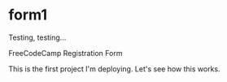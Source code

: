 # form1

Testing, testing...

FreeCodeCamp Registration Form

This is the first project I'm deploying. Let's see how this works.
